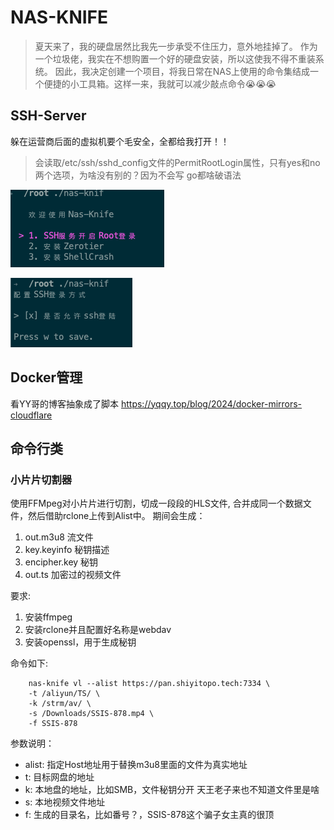 # NAS-KNIFE

> 夏天来了，我的硬盘居然比我先一步承受不住压力，意外地挂掉了。
> 作为一个垃圾佬，我实在不想购置一个好的硬盘安装，所以这使我不得不重装系统。
> 因此，我决定创建一个项目，将我日常在NAS上使用的命令集结成一个便捷的小工具箱。这样一来，我就可以减少敲点命令😭😭😭

## SSH-Server

躲在运营商后面的虚拟机要个毛安全，全都给我打开！！

> 会读取/etc/ssh/sshd_config文件的PermitRootLogin属性，只有yes和no两个选项，为啥没有别的？因为不会写 go都啥破语法

![doc](doc/ssh-server.png)

![doc](doc/ssh-server-check.png)

## Docker管理
看YY哥的博客抽象成了脚本 https://yqqy.top/blog/2024/docker-mirrors-cloudflare

## 命令行类
### 小片片切割器
使用FFMpeg对小片片进行切割，切成一段段的HLS文件, 合并成同一个数据文件，然后借助rclone上传到Alist中。
期间会生成：
1. out.m3u8 流文件
2. key.keyinfo 秘钥描述
3. encipher.key 秘钥
4. out.ts 加密过的视频文件

要求: 
1. 安装ffmpeg
2. 安装rclone并且配置好名称是webdav
3. 安装openssl，用于生成秘钥

命令如下: 

```shell
    nas-knife vl --alist https://pan.shiyitopo.tech:7334 \ 
    -t /aliyun/TS/ \ 
    -k /strm/av/ \
    -s /Downloads/SSIS-878.mp4 \ 
    -f SSIS-878
```

参数说明：
+ alist: 指定Host地址用于替换m3u8里面的文件为真实地址
+ t: 目标网盘的地址
+ k: 本地盘的地址，比如SMB，文件秘钥分开 天王老子来也不知道文件里是啥
+ s: 本地视频文件地址
+ f: 生成的目录名，比如番号？，SSIS-878这个骗子女主真的很顶


